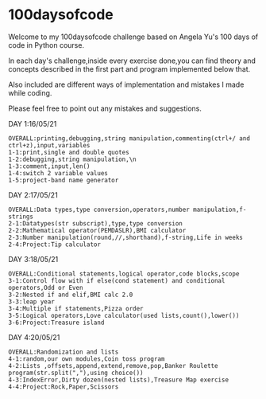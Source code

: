 # 100daysofcode

Welcome to my 100daysofcode challenge based on Angela Yu's 100 days of code in Python course.

In each day's challenge,inside every exercise done,you can find theory and concepts described in the first part and program implemented below that.

Also included are different ways of implementation and mistakes I made while coding.

Please feel free to point out any mistakes and suggestions.


DAY 1:16/05/21

    OVERALL:printing,debugging,string manipulation,commenting(ctrl+/ and ctrl+z),input,variables
    1-1:print,single and double quotes
    1-2:debugging,string manipulation,\n
    1-3:comment,input,len()
    1-4:switch 2 variable values
    1-5:project-band name generator
    
DAY 2:17/05/21

    OVERALL:Data types,type conversion,operators,number manipulation,f-strings
    2-1:Datatypes(str subscript),type,type conversion
    2-2:Mathematical operator(PEMDASLR),BMI calculator
    2-3:Number manipulation(round,//,shorthand),f-string,Life in weeks 
    2-4:Project:Tip calculator

DAY 3:18/05/21

    OVERALL:Conditional statements,logical operator,code blocks,scope
    3-1:Control flow with if else(cond statement) and conditional operators,Odd or Even 
    3-2:Nested if and elif,BMI calc 2.0
    3-3:leap year
    3-4:Multiple if statements,Pizza order
    3-5:Logical operators,Love calculator(used lists,count(),lower())
    3-6:Project:Treasure island

DAY 4:20/05/21

    OVERALL:Randomization and lists
    4-1:random,our own modules,Coin toss program
    4-2:Lists ,offsets,append,extend,remove,pop,Banker Roulette program(str.split(","),using choice())
    4-3:IndexError,Dirty dozen(nested lists),Treasure Map exercise
    4-4:Project:Rock,Paper,Scissors
    
    
    
